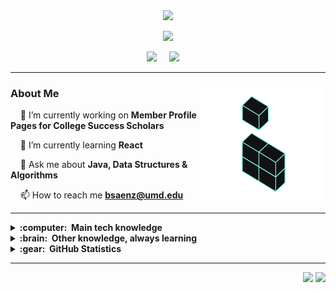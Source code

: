 <!-- Name -->
<div align="center">
  <!-- Typing SVG by DenverCoder1 - https://github.com/DenverCoder1/readme-typing-svg -->
  <a href="https://github.com/DenverCoder1/readme-typing-svg">
    <img src="https://readme-typing-svg.demolab.com/?lines=Benjamin%20Saenz&font=Fira%20Code&center=true&width=440&height=45&color=61dafb&vCenter=true&pause=1000&size=22&duration=1" />
  </a>
</div>

<!-- Description -->
<p align="center">
  <!-- Typing SVG by DenverCoder1 - https://github.com/DenverCoder1/readme-typing-svg -->
  <a href="https://github.com/DenverCoder1/readme-typing-svg">
    <img src="https://readme-typing-svg.demolab.com/?lines=Full-stack%20web%20and%20app%20developer;Computer%20Engineering%20@%20UMD;Always%20learning%20new%20things&font=Fira%20Code&center=true&width=440&height=45&color=61dafb&vCenter=true&pause=1000&size=22&duration=2500" />
  </a>
</p>

<!-- Socials -->
<p align="center">
  <a href="mailto:bsaenz@umd.edu?subject=Hello%20Ben%20Saenz"><img src="https://img.shields.io/badge/gmail-%23D14836.svg?&style=for-the-badge&logo=gmail&logoColor=white" /></a>&nbsp;&nbsp;&nbsp;&nbsp;
  <a href="https://www.linkedin.com/in/bsaenz2/"><img src="https://img.shields.io/badge/linkedin-%230077B5.svg?&style=for-the-badge&logo=linkedin&logoColor=white" /></a>&nbsp;&nbsp;&nbsp;&nbsp;
</p>

<hr/>

<!-- About Section -->

<!-- blocks.gif from backstage.io at https://backstage.io/ -->
<img align="right" height="200px" width="200px" src="blocks.gif" />

### About Me
&nbsp;&nbsp;&nbsp; 🔭 I’m currently working on **Member Profile Pages for College Success Scholars**

&nbsp;&nbsp;&nbsp; 🌱 I’m currently learning **React**

&nbsp;&nbsp;&nbsp; 💬 Ask me about **Java, Data Structures & Algorithms**

&nbsp;&nbsp;&nbsp; 📫 How to reach me **bsaenz@umd.edu**
</p>

<hr/>

<!-- Tools & Tech -->
<!-- Layout by brunotacca from https://github.com/brunotacca -->

<details>
  <summary><b>:computer: &nbsp;Main tech knowledge</b></summary>
  <br/>
  
  ![Java](https://img.shields.io/badge/JAVA-007396.svg?&style=flat&logo=java&logoColor=white)&nbsp;
  ![HTML5](https://img.shields.io/badge/HTML5-E34F26.svg?&style=flat&logo=html5&logoColor=white)&nbsp;
  ![CSS3](https://img.shields.io/badge/CSS3-%231572B6.svg?&style=flat&logo=css3&logoColor=white)&nbsp;
  ![Git](https://img.shields.io/badge/GIT-%23F05033.svg?&style=flat&logo=git&logoColor=white)&nbsp;
  ![GitHub](https://img.shields.io/badge/GITHUB-%23121011.svg?&style=flat&logo=github&logoColor=white)&nbsp;
  <!-- Agile -->
  ![SCRUM](https://img.shields.io/badge/SCRUM-6DB33F.svg?&style=flat&logo=ddd&logoColor=white)&nbsp;
  ![VSCode](https://img.shields.io/badge/VSCODE-007ACC.svg?&style=flat&logo=visual-studio-code)&nbsp;
  ![Eclipse](https://img.shields.io/badge/ECLIPSE-2C2255.svg?&style=flat&logo=eclipse)&nbsp;
  <!-- Trello -->
</details>

<details>
  <summary><b>:brain: &nbsp;Other knowledge, always learning</b></summary>
  <br/>
  
  ![JavaScript](https://img.shields.io/badge/JAVASCRIPT-323330.svg?&style=flat&logo=javascript&logoColor=%23F7DF1E)&nbsp;
  ![Python](https://img.shields.io/badge/PYTHON-3776AB.svg?&style=flat&logo=python&logoColor=white)&nbsp;
  <!-- C
  MATLAB
  Fusion360 -->
</details>

<details>
  <summary><b>:gear: &nbsp;GitHub Statistics</b></summary>
  <br/>
    <p align="center">
      <img height="137px" src="https://github-readme-streak-stats.herokuapp.com/?user=benj1sa&hide_border=true&theme=react" />
    </p>
    <p align="center">
      <a href="https://github.com/anuraghazra/github-readme-stats">
        <img height=200 align="center" src="https://github-readme-stats.vercel.app/api?username=benj1sa&show_icons=true&hide_rank=true&hide_border=true&theme=react" />
      </a>
      <a href="https://github.com/anuraghazra/convoychat">
        <img height=200 align="center" src="https://github-readme-stats.vercel.app/api/top-langs?username=benj1sa&layout=compact&langs_count=8&card_width=320&hide_border=true&theme=react" />
      </a>
    </p>
</details>

<hr/>

<!-- Statistics -->

<p align="right">
  <img src="https://komarev.com/ghpvc/?username=benj1sa&style=plastic&label=Views" />
  <img src="https://badges.pufler.dev/visits/benj1sa/benj1sa?color=black&logo=github" />
</p>

